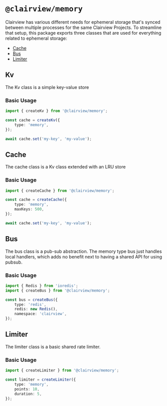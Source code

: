 # `@clairview/memory`

Clairview has various different needs for ephemeral storage that's synced between multiple processes for the same
Clairview Projects. To streamline that setup, this package exports three classes that are used for everything related to
ephemeral storage:

- [Cache](#cache)
- [Bus](#bus)
- [Limiter](#limiter)

## Kv

The Kv class is a simple key-value store

### Basic Usage

```ts
import { createKv } from '@clairview/memory';

const cache = createKv({
	type: 'memory',
});

await cache.set('my-key', 'my-value');
```

## Cache

The cache class is a Kv class extended with an LRU store

### Basic Usage

```ts
import { createCache } from '@clairview/memory';

const cache = createCache({
	type: 'memory',
	maxKeys: 500,
});

await cache.set('my-key', 'my-value');
```

## Bus

The bus class is a pub-sub abstraction. The memory type bus just handles local handlers, which adds no benefit next to
having a shared API for using pubsub.

### Basic Usage

```ts
import { Redis } from 'ioredis';
import { createBus } from '@clairview/memory';

const bus = createBus({
	type: 'redis',
	redis: new Redis(),
	namespace: 'clairview',
});
```

## Limiter

The limiter class is a basic shared rate limiter.

### Basic Usage

```ts
import { createLimiter } from '@clairview/memory';

const limiter = createLimiter({
	type: 'memory',
	points: 10,
	duration: 5,
});
```
